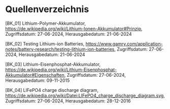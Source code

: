 # Quellenverzeichnis
[BK_01] Lithium-Polymer-Akkumulator, https://de.wikipedia.org/wiki/Lithium-Ionen-Akkumulator#Prinzip, Zugriffsdatum: 27-06-2024, Herausgabedatum: 21-06-2024  

[BK_02] Testing Lithium-ion Batteries, https://www.gamry.com/application-notes/battery-research/testing-lithium-ion-batteries, Zugriffsdatum: 27-06-2024, Herausgabedatum: 21-06-2024  

[BK_03] Lithium-Eisenphosphat-Akkumulator, https://de.wikipedia.org/wiki/Lithium-Eisenphosphat-Akkumulator#Eigenschaften, Zugriffsdatum: 27-06-2024, Herausgabedatum: 09-11-2015  

[BK_04] LIFePO4 charge discharge diagram, https://de.wikipedia.org/wiki/Datei:LIFePO4_charge_discharge_diagram.svg, Zugriffsdatum: 27-06-2024, Herausgabedatum: 28-12-2016  

